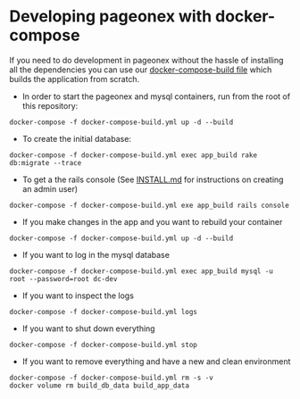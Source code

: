 # Developing pageonex with docker-compose

If you need to do development in pageonex without the hassle of installing all the dependencies you can use our [docker-compose-build file](/docker-compose-build.yml) which builds the application from scratch.

* In order to start the pageonex and mysql containers, run from the root of this repository:
```
docker-compose -f docker-compose-build.yml up -d --build
```

* To create the initial database:
```
docker-compose -f docker-compose-build.yml exec app_build rake db:migrate --trace
```

* To get a the rails console (See [INSTALL.md](/doc/INSTALL.md) for instructions on creating an admin user)
```
docker-compose -f docker-compose-build.yml exe app_build rails console
```

* If you make changes in the app and you want to rebuild your container
```
docker-compose -f docker-compose-build.yml up -d --build
```

* If you want to log in the mysql database
```
docker-compose -f docker-compose-build.yml exec app_build mysql -u root --password=root dc-dev
```

* If you want to inspect the logs
```
docker-compose -f docker-compose-build.yml logs
```

* If you want to shut down everything
```
docker-compose -f docker-compose-build.yml stop
```

* If you want to remove everything and have a new and clean environment
```
docker-compose -f docker-compose-build.yml rm -s -v
docker volume rm build_db_data build_app_data
```
